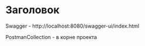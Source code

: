 
# Заголовок

Swagger - http://localhost:8080/swagger-ui/index.html

PostmanCollection - в корне проекта
